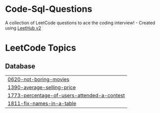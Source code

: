 # Code-Sql-Questions
A collection of LeetCode questions to ace the coding interview! - Created using [LeetHub v2](https://github.com/arunbhardwaj/LeetHub-2.0)

<!---LeetCode Topics Start-->
# LeetCode Topics
## Database
|  |
| ------- |
| [0620-not-boring-movies](https://github.com/RBENJAMINFRANKLIN/Code-Sql-Questions/tree/master/0620-not-boring-movies) |
| [1390-average-selling-price](https://github.com/RBENJAMINFRANKLIN/Code-Sql-Questions/tree/master/1390-average-selling-price) |
| [1773-percentage-of-users-attended-a-contest](https://github.com/RBENJAMINFRANKLIN/Code-Sql-Questions/tree/master/1773-percentage-of-users-attended-a-contest) |
| [1811-fix-names-in-a-table](https://github.com/RBENJAMINFRANKLIN/Code-Sql-Questions/tree/master/1811-fix-names-in-a-table) |
<!---LeetCode Topics End-->